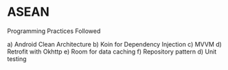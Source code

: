 # ASEAN

Programming Practices Followed

a) Android Clean Architecture
b) Koin for Dependency Injection
c) MVVM
d) Retrofit with Okhttp
e) Room for data caching
f) Repository pattern 
d) Unit testing
